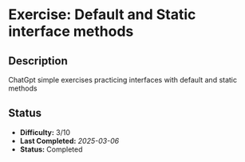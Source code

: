# Exercise: Default and Static interface methods

## Description
ChatGpt simple exercises practicing interfaces with default and static methods

## Status
- **Difficulty:** 3/10
- **Last Completed:** _2025-03-06_
- **Status:** Completed